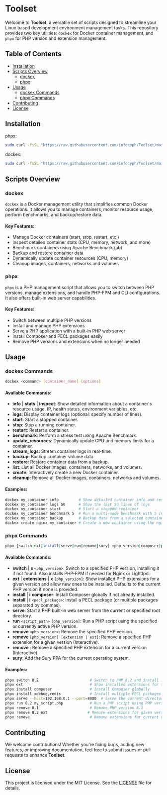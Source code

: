 # Toolset

Welcome to **Toolset**, a versatile set of scripts designed to streamline your Linux based development environment management tasks. This repository provides two key utilities: `dockex` for Docker container management, and `phpx` for PHP version and extension management.

## Table of Contents
- [Installation](#installation)
- [Scripts Overview](#scripts-overview)
  - [dockex](#dockex)
  - [phpx](#phpx)
- [Usage](#usage)
  - [dockex Commands](#dockex-commands)
  - [phpx Commands](#phpx-commands)
- [Contributing](#contributing)
- [License](#license)

## Installation

phpx: 
```bash
sudo curl -fsSL "https://raw.githubusercontent.com/infocyph/Toolset/main/PHP/phpx" -o /usr/local/bin/phpx && sudo chmod +x /usr/local/bin/phpx
```

dockex:
```bash
sudo curl -fsSL "https://raw.githubusercontent.com/infocyph/Toolset/main/Docker/dockex" -o /usr/local/bin/dockex && sudo chmod +x /usr/local/bin/dockex
```

## Scripts Overview

### dockex

`dockex` is a Docker management utility that simplifies common Docker operations. It allows you to manage containers, monitor resource usage, perform benchmarks, and backup/restore data.

#### Key Features:
- Manage Docker containers (start, stop, restart, etc.)
- Inspect detailed container stats (CPU, memory, network, and more)
- Benchmark containers using Apache Benchmark (ab)
- Backup and restore container data
- Dynamically update container resources (CPU, memory)
- Cleanup images, containers, networks and volumes

### phpx

`phpx` is a PHP management script that allows you to switch between PHP versions, manage extensions, and handle PHP-FPM and CLI configurations. It also offers built-in web server capabilities.

#### Key Features:
- Switch between multiple PHP versions
- Install and manage PHP extensions
- Serve a PHP application with a built-in PHP web server
- Install Composer and PECL packages easily
- Remove PHP versions and extensions when no longer needed

## Usage

### dockex Commands

```bash
dockex <command> [container_name] [options]
```

#### Available Commands:
- **info** | **stats** | **inspect**: Show detailed information about a container's resource usage, IP, health status, environment variables, etc.
- **logs**: Display container logs (optional: specify number of lines).
- **start**: Start a stopped container.
- **stop**: Stop a running container.
- **restart**: Restart a container.
- **benchmark**: Perform a stress test using Apache Benchmark.
- **update_resources**: Dynamically update CPU and memory limits for a container.
- **stream_logs**: Stream container logs in real-time.
- **backup**: Backup container volume data.
- **restore**: Restore container data from a backup.
- **list**: List all Docker images, containers, networks, and volumes.
- **create**: Interactively create a new Docker container.
- **cleanup**: Remove all Docker images, containers, networks and volumes. 

#### Examples:
```bash
dockex my_container info         # Show detailed container info and resource usage
dockex my_container logs 50      # Show the last 50 lines of logs
dockex my_container start        # Start a stopped container
dockex my_container benchmark 5  # Run a multi-node benchmark with 5 instances
dockex my_container backup       # Backup data from a selected container volume
dockex create nginx my_container # Create a new container using the nginx image
```

### phpx Commands

```bash
phpx {switch|ext|install|serve|run|remove|sury} <php_version|composer|pecl_package|script_path>
```

#### Available Commands:
- **switch** | **s** `<php_version>`: Switch to a specified PHP version, installing it if not found. Also installs PHP-FPM if needed for Nginx or Lighttpd.
- **ext** | **extensions** | **x** `[php_version]`: Show installed PHP extensions for a given version and allow new ones to be installed. Defaults to the current PHP version if none is provided.
- **install** | **i** **composer**: Install Composer globally if not already installed.
- **install** | **i** `<pecl_package>`: Install a PECL package (or multiple packages separated by commas).
- **serve**: Start a PHP built-in web server from the current or specified root directory.
- **run** `<script_path>` `[php_version]`: Run a PHP script using the specified or currently active PHP version.
- **remove** `<php_version>`: Remove the specified PHP version.
- **remove** `[php_version] [extension | ext]`: Remove a specified PHP extension for a given version (Interactive).
- **remove** : Remove a specified PHP extension for a current version (Interactive).
- **sury**: Add the Sury PPA for the current operating system. 

#### Examples:
```bash
phpx switch 8.2                       # Switch to PHP 8.2 and install if necessary
phpx ext                              # Show installed extensions for the current PHP version
phpx install composer                 # Install Composer globally
phpx install xdebug,redis             # Install multiple PECL packages (xdebug and redis)
phpx serve --host=192.168.0.1 --port=8080  # Serve the current directory at the specified host and port
phpx run 8.2 my_script.php            # Run a PHP script using PHP version 8.2
phpx remove 8.1                       # Remove PHP version 8.1
phpx remove 8.2 ext                  # Remove extensions for given version interactively
phpx remove                           # Remove extensions for current version interactively
```

## Contributing

We welcome contributions! Whether you're fixing bugs, adding new features, or improving documentation, feel free to submit issues or pull requests to enhance **Toolset**.

## License

This project is licensed under the MIT License. See the [LICENSE](LICENSE) file for details.
